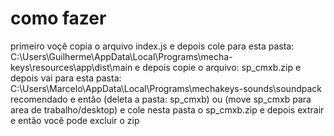 # como fazer
primeiro voçê copia o arquivo index.js
e depois cole para esta pasta: C:\Users\Guilherme\AppData\Local\Programs\mecha-keys\resources\app\dist\main
e depois copie o arquivo: sp_cmxb.zip
e depois vai para esta pasta: C:\Users\Marcelo\AppData\Local\Programs\mechakeys-sounds\soundpack
                                                     recomendado
e então (deleta a pasta: sp_cmxb) ou (move sp_cmxb para area de trabalho/desktop)
e cole nesta pasta o sp_cmxb.zip e depois extrair
e então você pode excluir o zip
